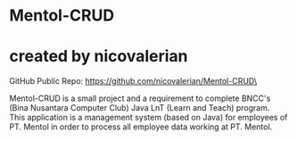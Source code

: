 # Mentol-CRUD
# created by nicovalerian

GitHub Public Repo: https://github.com/nicovalerian/Mentol-CRUD\

Mentol-CRUD is a small project and a requirement to complete BNCC's (Bina Nusantara Computer Club) Java LnT (Learn and Teach) program.\
This application is a management system (based on Java) for employees of PT. Mentol in order to process all employee data working at PT. Mentol.